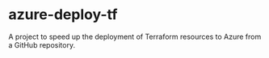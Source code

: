 # azure-deploy-tf
A project to speed up the deployment of Terraform resources to Azure from a GitHub repository.
